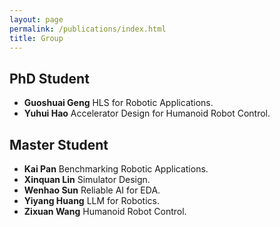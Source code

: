 ```yaml
---
layout: page
permalink: /publications/index.html
title: Group
---
```


## PhD Student

- **Guoshuai Geng** HLS for Robotic Applications.
- **Yuhui Hao** Accelerator Design for Humanoid Robot Control.

## Master Student

- **Kai Pan** Benchmarking Robotic Applications.
- **Xinquan Lin** Simulator Design.
- **Wenhao Sun** Reliable AI for EDA.
- **Yiyang Huang** LLM for Robotics.
- **Zixuan Wang** Humanoid Robot Control.

<br>